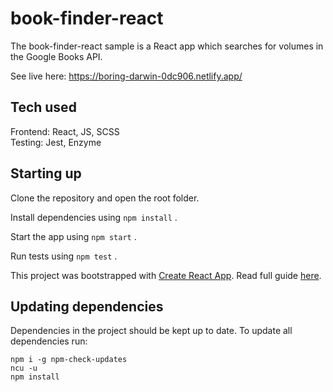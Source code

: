 # book-finder-react

The book-finder-react sample is a React app which searches for volumes in the Google Books API.

See live here: https://boring-darwin-0dc906.netlify.app/

## Tech used

Frontend: React, JS, SCSS \
Testing: Jest, Enzyme

## Starting up

Clone the repository and open the root folder.

Install dependencies using `npm install` .

Start the app using `npm start` .

Run tests using `npm test` .

This project was bootstrapped with [Create React App](https://github.com/facebook/create-react-app). Read full guide [here](https://github.com/facebook/create-react-app/blob/master/packages/cra-template/template/README.md).

## Updating dependencies

Dependencies in the project should be kept up to date. To update all dependencies run:

```
npm i -g npm-check-updates
ncu -u
npm install
```
